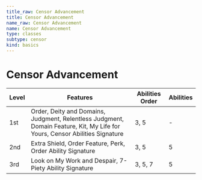 ```yaml
---
title_raw: Censor Advancement
title: Censor Advancement
name_raw: Censor Advancement
name: Censor Advancement
type: classes
subtype: censor
kind: basics
---
```


# Censor Advancement

| Level | Features                                                                                                                    | Abilities Order | Abilities |
| ----- | --------------------------------------------------------------------------------------------------------------------------- | --------------- | --------- |
| 1st   | Order, Deity and Domains, Judgment, Relentless Judgment, Domain Feature, Kit, My Life for Yours, Censor Abilities Signature | 3, 5            | -         |
| 2nd   | Extra Shield, Order Feature, Perk, Order Ability Signature                                                                  | 3, 5            | 5         |
| 3rd   | Look on My Work and Despair, 7-Piety Ability Signature                                                                      | 3, 5, 7         | 5         |
